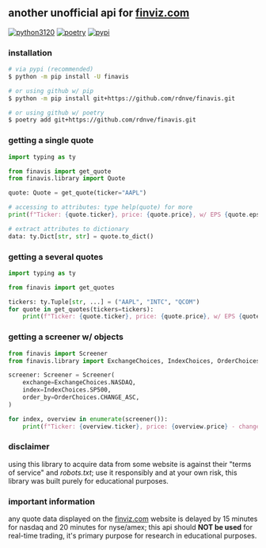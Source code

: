 ## another unofficial api for [finviz.com](https://finviz.com)

[![python3120](https://img.shields.io/badge/python-3.12-blue.svg)](https://www.python.org/downloads/release/python-3120/)
[![poetry](https://img.shields.io/badge/poetry-1.4.2-blue.svg)](https://github.com/python-poetry/poetry/releases/tag/1.4.2/)
[![pypi](https://img.shields.io/badge/pypi-0.0.16-green.svg)](https://pypi.org/project/finavis/)

### installation

```bash
# via pypi (recommended)
$ python -m pip install -U finavis

# or using github w/ pip
$ python -m pip install git+https://github.com/rdnve/finavis.git

# or using github w/ poetry
$ poetry add git+https://github.com/rdnve/finavis.git
```

### getting a single quote
```python
import typing as ty

from finavis import get_quote
from finavis.library import Quote

quote: Quote = get_quote(ticker="AAPL")

# accessing to attributes: type help(quote) for more
print(f"Ticker: {quote.ticker}, price: {quote.price}, w/ EPS {quote.eps_ttm}")

# extract attributes to dictionary
data: ty.Dict[str, str] = quote.to_dict()
```

### getting a several quotes
```python
import typing as ty

from finavis import get_quotes

tickers: ty.Tuple[str, ...] = ("AAPL", "INTC", "QCOM")
for quote in get_quotes(tickers=tickers):
    print(f"Ticker: {quote.ticker}, price: {quote.price}, w/ EPS {quote.eps_ttm}")
```

### getting a screener w/ objects
```python
from finavis import Screener
from finavis.library import ExchangeChoices, IndexChoices, OrderChoices

screener: Screener = Screener(
    exchange=ExchangeChoices.NASDAQ,
    index=IndexChoices.SP500,
    order_by=OrderChoices.CHANGE_ASC,
)

for index, overview in enumerate(screener()):
    print(f"Ticker: {overview.ticker}, price: {overview.price} - change: {overview.change}")
```

### disclaimer
using this library to acquire data from some website is against their "terms of service" and *robots.txt*; use it responsibly and at your own risk, this library was built purely for educational purposes.

### important information
any quote data displayed on the [finviz.com](https://finviz.com) website is delayed by 15 minutes for nasdaq and 20 minutes for nyse/amex; this api should **NOT be used** for real-time trading, it's primary purpose for research in educational purposes.
